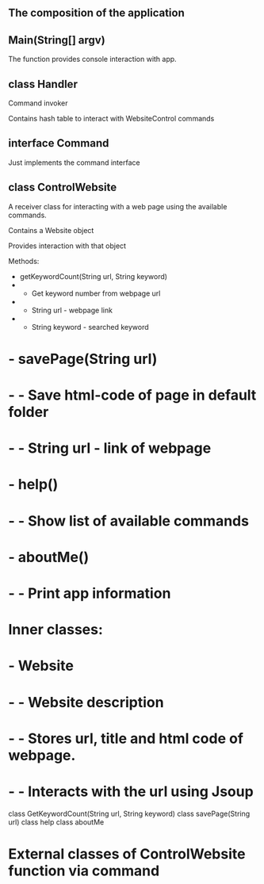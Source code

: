 The composition of the application
----------------------------------
Main(String[] argv) 
-------------------
The function provides console interaction with app.

class Handler
------------
Command invoker

Contains hash table to interact with WebsiteControl commands

interface Command
-----------------
Just implements the command interface

class ControlWebsite
--------------------
A receiver class for interacting with a web page using the available commands.

Contains a Website object

Provides interaction with that object

Methods:
- getKeywordCount(String url, String keyword)
- - Get keyword number from webpage url
- - String url - webpage link
- - String keyword - searched keyword

# - savePage(String url)
# - - Save html-code of page in default folder
# - - String url - link of webpage

# - help()
# - - Show list of available commands

# - aboutMe()
# - - Print app information

# Inner classes:
# - Website
# - - Website description
# - - Stores url, title and html code of webpage.
# - - Interacts with the url using Jsoup

class GetKeywordCount(String url, String keyword)
class savePage(String url)
class help
class aboutMe
# External classes of ControlWebsite function via command
